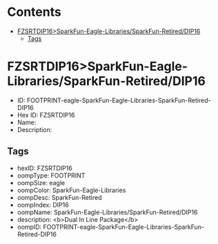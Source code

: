 



Contents
========

* [FZSRTDIP16>SparkFun-Eagle-Libraries/SparkFun-Retired/DIP16](#fzsrtdip16sparkfun-eagle-librariessparkfun-retireddip16)
	* [Tags](#tags)

# FZSRTDIP16>SparkFun-Eagle-Libraries/SparkFun-Retired/DIP16

- ID: FOOTPRINT-eagle-SparkFun-Eagle-Libraries-SparkFun-Retired-DIP16
- Hex ID: FZSRTDIP16
- Name: 
- Description: 

## Tags

- hexID: FZSRTDIP16
- oompType: FOOTPRINT
- oompSize: eagle
- oompColor: SparkFun-Eagle-Libraries
- oompDesc: SparkFun-Retired
- oompIndex: DIP16
- oompName: SparkFun-Eagle-Libraries/SparkFun-Retired/DIP16
- description: &lt;b&gt;Dual In Line Package&lt;/b&gt;
- oompID: FOOTPRINT-eagle-SparkFun-Eagle-Libraries-SparkFun-Retired-DIP16
